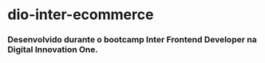 # dio-inter-ecommerce

### Desenvolvido durante o bootcamp Inter Frontend Developer na Digital Innovation One.
